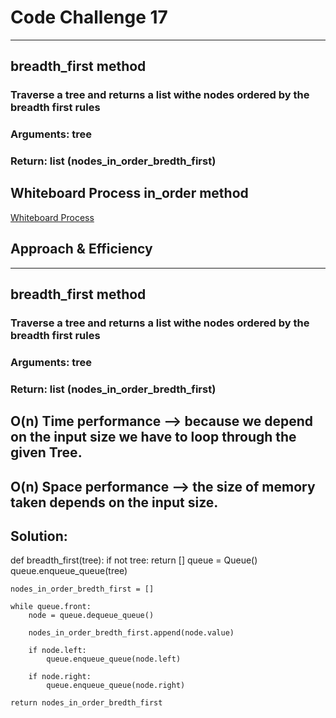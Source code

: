 # Code Challenge 17

---

## breadth_first method
### Traverse a tree and returns a list withe nodes ordered by the breadth first rules
### Arguments: tree
### Return: list (nodes_in_order_bredth_first)

## Whiteboard Process **in_order method**
[Whiteboard Process](./pics/breadth_first%20.jpg)

## Approach & Efficiency

---

## breadth_first method
### Traverse a tree and returns a list withe nodes ordered by the breadth first rules
### Arguments: tree
### Return: list (nodes_in_order_bredth_first)

## O(n) Time performance --> because we depend on the input size **we have to loop through the given Tree**. 
## O(n) Space performance --> the size of memory taken depends on the input size.

## Solution:

def breadth_first(tree):
    if not tree:
        return []
    queue = Queue()
    queue.enqueue_queue(tree)

    nodes_in_order_bredth_first = []

    while queue.front:
        node = queue.dequeue_queue()

        nodes_in_order_bredth_first.append(node.value)

        if node.left:
            queue.enqueue_queue(node.left)

        if node.right:
            queue.enqueue_queue(node.right)

    return nodes_in_order_bredth_first